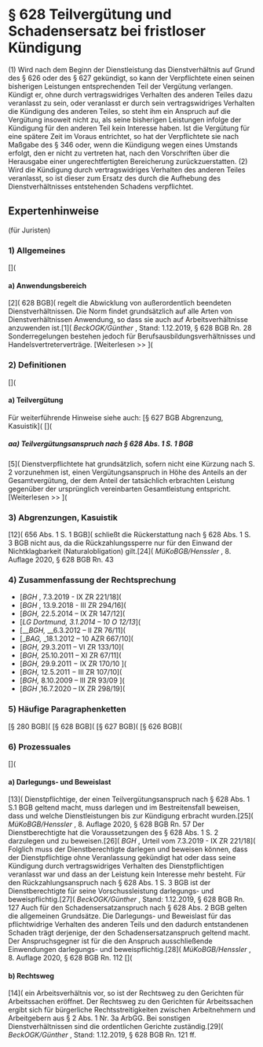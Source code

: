 # § 628 Teilvergütung und Schadensersatz bei fristloser Kündigung
(1) Wird nach dem Beginn der Dienstleistung das Dienstverhältnis auf Grund des § 626 oder des § 627 gekündigt, so kann der Verpflichtete einen seinen bisherigen Leistungen entsprechenden Teil der Vergütung verlangen. Kündigt er, ohne durch vertragswidriges Verhalten des anderen Teiles dazu veranlasst zu sein, oder veranlasst er durch sein vertragswidriges Verhalten die Kündigung des anderen Teiles, so steht ihm ein Anspruch auf die Vergütung insoweit nicht zu, als seine bisherigen Leistungen infolge der Kündigung für den anderen Teil kein Interesse haben. Ist die Vergütung für eine spätere Zeit im Voraus entrichtet, so hat der Verpflichtete sie nach Maßgabe des § 346 oder, wenn die Kündigung wegen eines Umstands erfolgt, den er nicht zu vertreten hat, nach den Vorschriften über die Herausgabe einer ungerechtfertigten Bereicherung zurückzuerstatten.
(2) Wird die Kündigung durch vertragswidriges Verhalten des anderen Teiles veranlasst, so ist dieser zum Ersatz des durch die Aufhebung des Dienstverhältnisses entstehenden Schadens verpflichtet.
## Expertenhinweise
(für Juristen)
### 1) Allgemeines
[](
#### a) Anwendungsbereich
[2]( 628 BGB]( regelt die Abwicklung von außerordentlich beendeten Dienstverhältnissen. Die Norm findet grundsätzlich auf alle Arten von Dienstverhältnissen Anwendung, so dass sie auch auf Arbeitsverhältnisse anzuwenden ist.[1]( _BeckOGK/Günther_ , Stand: 1.12.2019, § 628 BGB Rn. 28 Sonderregelungen bestehen jedoch für Berufsausbildungsverhältnisses und Handelsvertreterverträge.
[Weiterlesen >> ](
### 2) Definitionen
[](
#### a) Teilvergütung
Für weiterführende Hinweise siehe auch: [§ 627 BGB Abgrenzung, Kasuistik](
[](
##### aa) Teilvergütungsanspruch nach § 628 Abs. 1 S. 1 BGB
[5]( Dienstverpflichtete hat grundsätzlich, sofern nicht eine Kürzung nach S. 2 vorzunehmen ist, einen Vergütungsanspruch in Höhe des Anteils an der Gesamtvergütung, der dem Anteil der tatsächlich erbrachten Leistung gegenüber der ursprünglich vereinbarten Gesamtleistung entspricht.
[Weiterlesen >> ](
### 3) Abgrenzungen, Kasuistik
[12]( 656 Abs. 1 S. 1 BGB]( schließt die Rückerstattung nach § 628 Abs. 1 S. 3 BGB nicht aus, da die Rückzahlungssperre nur für den Einwand der Nichtklagbarkeit (Naturalobligation) gilt.[24]( _MüKoBGB/Henssler_ , 8. Auflage 2020, § 628 BGB Rn. 43
### 4) Zusammenfassung der Rechtsprechung
* [_BGH_ , 7.3.2019 - IX ZR 221/18](
* [_BGH_ , 13.9.2018 - III ZR 294/16](
* [_BGH,_ 22.5.2014 – IX ZR 147/12](
* [__LG Dortmund,_ 3.1.2014 – 10 O 12/13_](
* [___BGH,_ __6.3.2012 – II ZR 76/11](
* [__BAG,_ _18.1.2012 – 10 AZR 667/10](
* [_BGH,_ 29.3.2011 – VI ZR 133/10](
* [_BGH,_ 25.10.2011 – XI ZR 67/11](
* [_BGH,_ 29.9.2011 − IX ZR 170/10 ](
* [_BGH,_ 12.5.2011 − III ZR 107/10](
* [_BGH,_ 8.10.2009 – III ZR 93/09 ](
* [_BGH_ ,16.7.2020 – IX ZR 298/19](
### 5) Häufige Paragraphenketten
[§ 280 BGB]( [§ 628 BGB]( [§ 627 BGB]( [§ 626 BGB](
### 6) Prozessuales
[](
#### a) Darlegungs- und Beweislast
[13]( Dienstpflichtige, der einen Teilvergütungsanspruch nach § 628 Abs. 1 S.1 BGB geltend macht, muss darlegen und im Bestreitensfall beweisen, dass und welche Dienstleistungen bis zur Kündigung erbracht wurden.[25]( _MüKoBGB/Henssler_ , 8. Auflage 2020, § 628 BGB Rn. 57 Der Dienstberechtigte hat die Voraussetzungen des § 628 Abs. 1 S. 2 darzulegen und zu beweisen.[26]( _BGH_ , Urteil vom 7.3.2019 - IX ZR 221/18]( Folglich muss der Dienstberechtigte darlegen und beweisen können, dass der Dienstpflichtige ohne Veranlassung gekündigt hat oder dass seine Kündigung durch vertragswidriges Verhalten des Dienstpflichtigen veranlasst war und dass an der Leistung kein Interesse mehr besteht. Für den Rückzahlungsanspruch nach § 628 Abs. 1 S. 3 BGB ist der Dienstberechtigte für seine Vorschussleistung darlegungs- und beweispflichtig.[27]( _BeckOGK/Günther_ , Stand: 1.12.2019, § 628 BGB Rn. 127
Auch für den Schadensersatzanspruch nach § 628 Abs. 2 BGB gelten die allgemeinen Grundsätze. Die Darlegungs- und Beweislast für das pflichtwidrige Verhalten des anderen Teils und den dadurch entstandenen Schaden trägt derjenige, der den Schadensersatzanspruch geltend macht. Der Anspruchsgegner ist für die den Anspruch ausschließende Einwendungen darlegungs- und beweispflichtig.[28]( _MüKoBGB/Henssler_ , 8. Auflage 2020, § 628 BGB Rn. 112
[](
#### b) Rechtsweg
[14]( ein Arbeitsverhältnis vor, so ist der Rechtsweg zu den Gerichten für Arbeitssachen eröffnet. Der Rechtsweg zu den Gerichten für Arbeitssachen ergibt sich für bürgerliche Rechtsstreitigkeiten zwischen Arbeitnehmern und Arbeitgebern aus § 2 Abs. 1 Nr. 3a ArbGG. Bei sonstigen Dienstverhältnissen sind die ordentlichen Gerichte zuständig.[29]( _BeckOGK/Günther_ , Stand: 1.12.2019, § 628 BGB Rn. 121 ff.